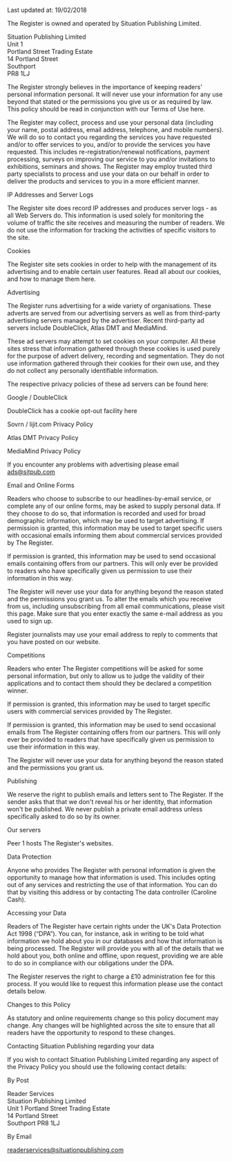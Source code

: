 Last updated at: 19/02/2018

The Register is owned and operated by Situation Publishing Limited.

Situation Publishing Limited  
Unit 1  
Portland Street Trading Estate  
14 Portland Street  
Southport  
PR8 1LJ

The Register strongly believes in the importance of keeping readers' personal information personal. It will never use your information for any use beyond that stated or the permissions you give us or as required by law. This policy should be read in conjunction with our Terms of Use here.

The Register may collect, process and use your personal data (including your name, postal address, email address, telephone, and mobile numbers). We will do so to contact you regarding the services you have requested and/or to offer services to you, and/or to provide the services you have requested. This includes re-registration/renewal notifications, payment processing, surveys on improving our service to you and/or invitations to exhibitions, seminars and shows. The Register may employ trusted third party specialists to process and use your data on our behalf in order to deliver the products and services to you in a more efficient manner.

IP Addresses and Server Logs

The Register site does record IP addresses and produces server logs - as all Web Servers do. This information is used solely for monitoring the volume of traffic the site receives and measuring the number of readers. We do not use the information for tracking the activities of specific visitors to the site.

Cookies

The Register site sets cookies in order to help with the management of its advertising and to enable certain user features. Read all about our cookies, and how to manage them here.

Advertising

The Register runs advertising for a wide variety of organisations. These adverts are served from our advertising servers as well as from third-party advertising servers managed by the advertiser. Recent third-party ad servers include DoubleClick, Atlas DMT and MediaMind.

These ad servers may attempt to set cookies on your computer. All these sites stress that information gathered through these cookies is used purely for the purpose of advert delivery, recording and segmentation. They do not use information gathered through their cookies for their own use, and they do not collect any personally identifiable information.

The respective privacy policies of these ad servers can be found here:

Google / DoubleClick

DoubleClick has a cookie opt-out facility here

Sovrn / lijit.com Privacy Policy

Atlas DMT Privacy Policy

MediaMind Privacy Policy

If you encounter any problems with advertising please email ads@sitpub.com

Email and Online Forms

Readers who choose to subscribe to our headlines-by-email service, or complete any of our online forms, may be asked to supply personal data. If they choose to do so, that information is recorded and used for broad demographic information, which may be used to target advertising. If permission is granted, this information may be used to target specific users with occasional emails informing them about commercial services provided by The Register.

If permission is granted, this information may be used to send occasional emails containing offers from our partners. This will only ever be provided to readers who have specifically given us permission to use their information in this way.

The Register will never use your data for anything beyond the reason stated and the permissions you grant us. To alter the emails which you receive from us, including unsubscribing from all email communications, please visit this page. Make sure that you enter exactly the same e-mail address as you used to sign up.

Register journalists may use your email address to reply to comments that you have posted on our website.

Competitions

Readers who enter The Register competitions will be asked for some personal information, but only to allow us to judge the validity of their applications and to contact them should they be declared a competition winner.

If permission is granted, this information may be used to target specific users with commercial services provided by The Register.

If permission is granted, this information may be used to send occasional emails from The Register containing offers from our partners. This will only ever be provided to readers that have specifically given us permission to use their information in this way.

The Register will never use your data for anything beyond the reason stated and the permissions you grant us.

Publishing

We reserve the right to publish emails and letters sent to The Register. If the sender asks that that we don't reveal his or her identity, that information won't be published. We never publish a private email address unless specifically asked to do so by its owner.

Our servers

Peer 1 hosts The Register's websites.

Data Protection

Anyone who provides The Register with personal information is given the opportunity to manage how that information is used. This includes opting out of any services and restricting the use of that information. You can do that by visiting this address or by contacting The data controller (Caroline Cash).

Accessing your Data

Readers of The Register have certain rights under the UK's Data Protection Act 1998 (“DPA”). You can, for instance, ask in writing to be told what information we hold about you in our databases and how that information is being processed. The Register will provide you with all of the details that we hold about you, both online and offline, upon request, providing we are able to do so in compliance with our obligations under the DPA.

The Register reserves the right to charge a £10 administration fee for this process. If you would like to request this information please use the contact details below.

Changes to this Policy

As statutory and online requirements change so this policy document may change. Any changes will be highlighted across the site to ensure that all readers have the opportunity to respond to these changes.

Contacting Situation Publishing regarding your data

If you wish to contact Situation Publishing Limited regarding any aspect of the Privacy Policy you should use the following contact details:

By Post

Reader Services  
Situation Publishing Limited  
Unit 1 Portland Street Trading Estate  
14 Portland Street  
Southport PR8 1LJ

By Email

readerservices@situationpublishing.com